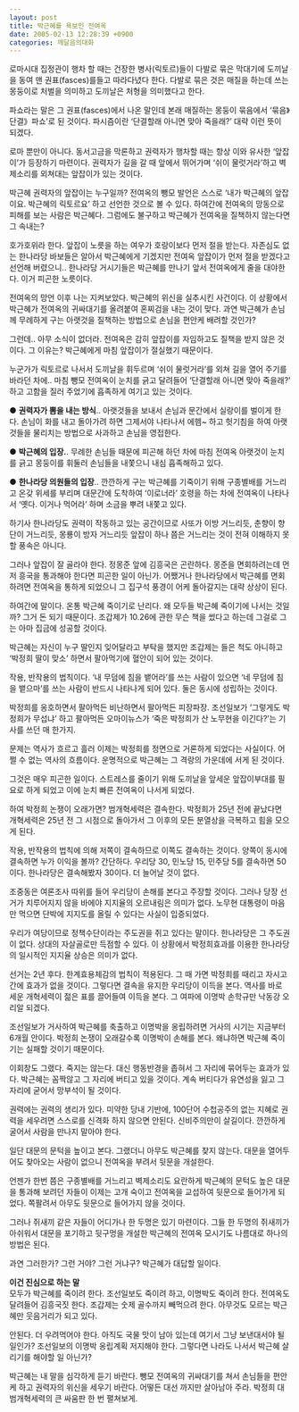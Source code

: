 ```yaml
---
layout: post
title: 박근혜를 욕보인 전여옥
date: 2005-02-13 12:28:39 +0900
categories: 깨달음의대화
---
```

로마시대 집정관이 행차 할 때는 건장한 병사(릭토르)들이 다발로 묶은 막대기에 도끼날을 동여 맨 권표(fasces)를들고 따라다녔다 한다. 다발로 묶은 것은 매질을 하는데 쓰는 몽둥이로 처벌을 의미하고 도끼날은 처형을 의미했다고 한다.    
  
파쇼라는 말은 그 권표(fasces)에서 나온 말인데 본래 매질하는 몽둥이 묶음에서 ‘묶음》단결》파쇼’로 된 것이다. 파시즘이란 ‘단결할래 아니면 맞아 죽을래?’ 대략 이런 뜻이 되겠다.    
  
로마 뿐만이 아니다. 동서고금을 막론하고 권력자가 행차할 때는 항상 이와 유사한 ‘앞잡이’가 등장하기 마련이다. 권력자가 길을 갈 때 앞에서 뛰어가며 ‘쉬이 물럿거라’하고 벽제소리를 외쳐대는 앞잡이가 있는 것이다.    
  
박근혜 권력자의 앞잡이는 누구일까? 전여옥의 뺑모 발언은 스스로 ‘내가 박근혜의 앞잡이요. 박근혜의 릭토르요’ 하고 선언한 것으로 볼 수 있다. 하여간에 전여옥의 망동으로 피해를 보는 사람은 박근혜다. 그럼에도 불구하고 박근혜가 전여옥을 질책하지 않는다면 그 속내는?    
  
호가호위라 한다. 앞잡이 노릇을 하는 여우가 호랑이보다 먼저 절을 받는다. 자존심도 없는 한나라당 바보들은 알아서 박근혜에게 기겠지만 전여옥 앞잡이가 먼저 절을 받겠다고 선언해 버렸으니.. 한나라당 거시기들은 박근혜를 만나기 앞서 전여옥에게 줄을 대야한다. 이거 피곤한 노릇이다.    
  
전여옥의 망언 이후 나는 지켜보았다. 박근혜의 위신을 실추시킨 사건이다. 이 상황에서 박근혜가 전여옥의 귀싸대기를 올려붙여 혼찌검을 내는 것이 맞다. 과연 박근혜가 손님께 무례하게 구는 아랫것을 질책하는 방법으로 손님을 편안케 배려할 것인가?    
  
그런데.. 아무 소식이 없더라. 전여옥은 감히 앞잡이를 자임하고도 질책을 받지 않은 것이다. 그 이유는? 박근혜에게 마침 앞잡이가 절실했기 때문이다.    
  
누군가가 릭토르로 나서서 도끼날을 휘두르며 ‘쉬이 물럿거라’를 외쳐 길을 열어 주기를 바라던 차에.. 마침 뺑모 전여옥이 눈치를 긁고 달려들어 ‘단결할래 아니면 맞아 죽을래?’ 하고 고함을 질러 주었기에 흡족하게 여기고 있는 것이다.    
  
● **권력자가 뽐을 내는 방식**.. 아랫것들을 보내서 손님과 문간에서 실랑이를 벌이게 한다. 손님이 화를 내고 돌아가려 하면 그제서야 나타나서 에헴~ 하고 헛기침을 하여 아랫것들을 물리치는 방법으로 사과하고 손님을 영접한다. 
  
  
● **박근혜의 입장.**. 무례한 손님들 때문에 피곤해 하던 차에 마침 전여옥 아랫것이 눈치를 긁고 몽둥이를 휘둘러 손님들을 내쫓으니 내심 흡족해하고 있다.    
  
● **한나라당 의원들의 입장**.. 깐깐하게 구는 박근혜를 기죽이기 위해 구종별배를 거느리고 온갖 위세를 부리며 대문간에 도착하여 ‘이로너라’ 호령을 하는 차에 전여옥이 나타나서 ‘옛다. 이거나 먹어라’ 하며 소금을 뿌려 내쫓고 있다.    
  
하기사 한나라당도 권력이 작동하고 있는 공간이므로 사또가 이방 거느리듯, 춘향이 향단이 거느리듯, 몽룡이 방자 거느리듯 앞잡이 하나 쯤은 거느리는 것이 전혀 이해하지 못할 풍속은 아니다.    
  
그러나 앞잡이 잘 골라야 한다. 정몽준 앞에 김흥국은 곤란하다. 몽준을 면회하려는데 먼저 흥국을 통과해야 한다면 피곤한 일이 아닌가. 어쨌거나 한나라당에서 박근혜를 면회하려면 전여옥을 통하게 되었으니 그 집구석 풍경이 어케 돌아갈지는 대략 상상이 된다.    
  
하여간에 말이다. 온통 박근혜 죽이기로 난리다. 왜 모두들 박근혜 죽이기에 나서는 것일까? 그거 돈 되기 때문이다. 조갑제가 10.26에 관한 무슨 책을 썼다고 하는데 그걸로 그는 아마 집금에 성공할 것이다.    
  
박근혜는 자신이 누구 딸인지 잊어달라고 부탁을 했지만 조갑제는 들은 척도 아니하고 ‘박정희 딸이 맞소’ 하면서 팔아먹기에 혈안이 되어 있는 것이다.    
  
작용, 반작용의 법칙이다. ‘내 무덤에 침을 뱉어라’를 쓰는 사람이 있으면 ‘네 무덤에 침을 뱉으마’를 쓰는 사람이 반드시 나타나게 되어 있다. 둘은 동시에 성립하는 것이다.    
  
박정희를 옹호하면서 팔아먹든 비난하면서 팔아먹든 피장파장. 조선일보가 ‘그렇게도 박정희가 무섭냐’ 하고 팔아먹든 오마이뉴스가 ‘죽은 박정희가 산 노무현을 이긴다?’는 기사를 쓰던 매 한가지.    
  
문제는 역사가 흐르고 흘러 이제는 박정희를 정면으로 거론하게 되었다는 사실이다. 어쩔 수 없는 역사의 흐름이다. 운명적으로 박근혜는 그 격랑의 가운데에 서게 된 것이다.    
  
그것은 매우 피곤한 일이다. 스트레스를 줄이기 위해 도끼날을 앞세운 앞잡이부대를 필요로 하게 되었고 이에 눈치 빠른 전여옥이 나서게 되었다. 
  
  
하여 박정희 논쟁이 오래가면? 범개혁세력은 결속한다. 박정희가 25년 전에 끝났다면 개혁세력은 25년 전 그 시점으로 돌아가서 그 이후의 모든 분열상을 극복하고 힘을 모으게 된다.    
  
작용, 반작용의 법칙에 의해 저쪽이 결속하므로 이쪽도 결속하는 것이다. 양쪽이 동시에 결속하면 누가 이익을 볼까? 간단하다. 우리당 30, 민노당 15, 민주당 5를 결속하면 50이다. 한나라당은 결속해봤자 30이다. 더 늘어날 것이 없다.    
  
조중동은 여론조사 따위를 들어 우리당이 손해를 본다고 주장할 것이다. 그러나 당장 선거가 치루어지지 않을 바에야 지지율의 오르내림은 의미가 없다. 노무현 대통령이 마음만 먹으면 단박에 지지도를 올릴 수 있다는 사실이 입증되었다.    
  
우리가 여당이므로 정책수단이라는 주도권을 쥐고 있다는 말이다. 한나라당은 그 주도권이 없다. 상대의 자살골로만 득점할 수 있다. 이 상황에서 박정희효과를 이용한 한나라당의 일시적인 지지율 상승은 의미가 없다. 
  
  
선거는 2년 후다. 한계효용체감의 법칙이 적용된다. 그 때 가면 박정희를 때리고 자시고 간에 효과가 없을 것이다. 그렇다면 결속을 유지한 우리당이 이득을 본다. 역사를 바로 세운 개혁세력이 젊은 표를 끌어들여 이득을 본다. 그 여파에 이명박 손학규만 낙동강 오리알 되겠다. 
  
  
조선일보가 거사하여 박근혜를 축출하고 이명박을 옹립하려면 거사의 시기는 지금부터 6개월 안이다. 박정희 논쟁이 오래갈수록 이명박이 손해를 본다. 왜냐하면 박근혜 죽이기는 실패할 것이기 때문이다.    
  
이회창도 그랬다. 죽지는 않는다. 대신 행동반경을 좁혀서 그 자리에 묶어두는 효과가 있다. 박근혜는 꼼짝않고 그 자리에 버티고 있을 것이다. 계속 버티다가 유연성을 잃고 그 자리에 굳어서 망부석이 될 것이다.    
  
권력에는 권력의 생리가 있다. 미약한 당내 기반에, 100단어 수첩공주의 없는 지혜로 권력을 세우려면 스스로를 신격화 하지 않으면 안된다. 신비주의만이 살길이다. 깐깐하게 굴어서 사람을 만나지 말아야 한다. 
  
  
일단 대문의 문턱을 높이고 본다. 그랬더니 아무도 박근혜를 찾지 않는다. 대문을 열어두어도 찾아오는 사람이 없으니 전여옥을 부려서 뒷문을 개설한다.    
  
언젠가 한번 쯤은 구종별배를 거느리고 벽제소리도 요란하게 박근혜의 문턱도 높은 대문을 통과해 보려던 자들이 이제는 고개 숙이고 전여옥을 교섭하여 뒷문으로 들어가게 되었다. 쪽팔려서 아무도 뒷문으로 들어가지 않을 것이다.    
  
그러나 쥐새끼 같은 자들이 어디가나 한 두명은 있기 마련이다. 그들 한 두명의 쥐새끼가 아쉬워서 대문을 포기하고 뒷구멍을 개설한 박근혜의 전여옥 모시기도 나름대로 하나의 방법은 된다.    
  
과연 그러한가? 그런 거야? 그런 거냐구? 박근혜가 대답할 일이다.    
  
**이건 진심으로 하는 말**   
모두가 박근혜를 죽이려 한다. 조선일보도 죽이려 하고, 이명박도 죽이려 한다. 전여옥도 달려들어 김흥국짓 한다. 조갑제는 숫제 골수까지 빼먹으려 한다. 아무것도 모르는 박근혜만 웃음거리가 되고 있다.    
  
안된다. 더 우려먹어야 한다. 아직도 국물 맛이 남아 있는데 여기서 그냥 보낸대서야 될 일인가? 조선일보의 이명박 옹립계획 저지해야 한다. 그렇다면 나라도 나서서 박근혜 살리기를 해야할 일 아닌가?    
  
박근혜는 내 말을 심각하게 듣기 바란다. 뺑모 전여옥의 귀싸대기를 쳐서 손님들을 편안케 하고 권력자의 위신을 세우기 바란다. 어떻든 대선 까지만 살아남아 주라. 박정희 대 범개혁세력의 큰 싸움판 한 번 펼쳐보게.